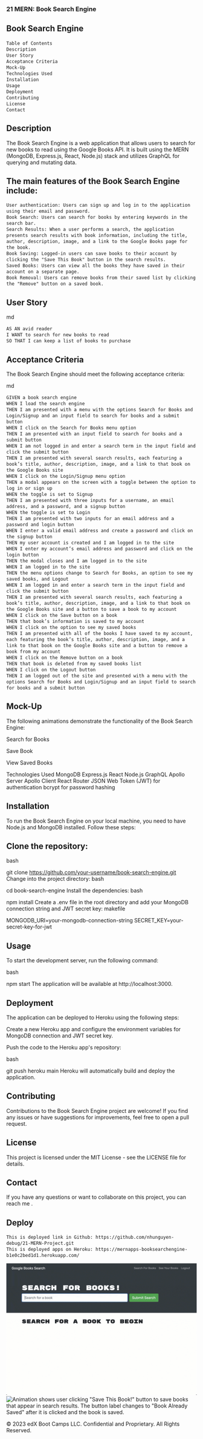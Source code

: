 ### 21 MERN: Book Search Engine
## Book Search Engine
```
Table of Contents
Description
User Story
Acceptance Criteria
Mock-Up
Technologies Used
Installation
Usage
Deployment
Contributing
License
Contact
```
## Description
The Book Search Engine is a web application that allows users to search for new books to read using the Google Books API. It is built using the MERN (MongoDB, Express.js, React, Node.js) stack and utilizes GraphQL for querying and mutating data.

## The main features of the Book Search Engine include:
```
User authentication: Users can sign up and log in to the application using their email and password.
Book Search: Users can search for books by entering keywords in the search bar.
Search Results: When a user performs a search, the application presents search results with book information, including the title, author, description, image, and a link to the Google Books page for the book.
Book Saving: Logged-in users can save books to their account by clicking the "Save This Book" button in the search results.
Saved Books: Users can view all the books they have saved in their account on a separate page.
Book Removal: Users can remove books from their saved list by clicking the "Remove" button on a saved book.
```
## User Story
md
```
AS AN avid reader
I WANT to search for new books to read
SO THAT I can keep a list of books to purchase
```
## Acceptance Criteria
The Book Search Engine should meet the following acceptance criteria:

md
```
GIVEN a book search engine
WHEN I load the search engine
THEN I am presented with a menu with the options Search for Books and Login/Signup and an input field to search for books and a submit button
WHEN I click on the Search for Books menu option
THEN I am presented with an input field to search for books and a submit button
WHEN I am not logged in and enter a search term in the input field and click the submit button
THEN I am presented with several search results, each featuring a book’s title, author, description, image, and a link to that book on the Google Books site
WHEN I click on the Login/Signup menu option
THEN a modal appears on the screen with a toggle between the option to log in or sign up
WHEN the toggle is set to Signup
THEN I am presented with three inputs for a username, an email address, and a password, and a signup button
WHEN the toggle is set to Login
THEN I am presented with two inputs for an email address and a password and login button
WHEN I enter a valid email address and create a password and click on the signup button
THEN my user account is created and I am logged in to the site
WHEN I enter my account’s email address and password and click on the login button
THEN the modal closes and I am logged in to the site
WHEN I am logged in to the site
THEN the menu options change to Search for Books, an option to see my saved books, and Logout
WHEN I am logged in and enter a search term in the input field and click the submit button
THEN I am presented with several search results, each featuring a book’s title, author, description, image, and a link to that book on the Google Books site and a button to save a book to my account
WHEN I click on the Save button on a book
THEN that book’s information is saved to my account
WHEN I click on the option to see my saved books
THEN I am presented with all of the books I have saved to my account, each featuring the book’s title, author, description, image, and a link to that book on the Google Books site and a button to remove a book from my account
WHEN I click on the Remove button on a book
THEN that book is deleted from my saved books list
WHEN I click on the Logout button
THEN I am logged out of the site and presented with a menu with the options Search for Books and Login/Signup and an input field to search for books and a submit button 
``` 
## Mock-Up
The following animations demonstrate the functionality of the Book Search Engine:

Search for Books

Save Book

View Saved Books

Technologies Used
MongoDB
Express.js
React
Node.js
GraphQL
Apollo Server
Apollo Client
React Router
JSON Web Token (JWT) for authentication
bcrypt for password hashing
## Installation
To run the Book Search Engine on your local machine, you need to have Node.js and MongoDB installed. Follow these steps:

## Clone the repository:
bash

git clone https://github.com/your-username/book-search-engine.git
Change into the project directory:
bash

cd book-search-engine
Install the dependencies:
bash

npm install
Create a .env file in the root directory and add your MongoDB connection string and JWT secret key:
makefile

MONGODB_URI=your-mongodb-connection-string
SECRET_KEY=your-secret-key-for-jwt
##  Usage
To start the development server, run the following command:

bash

npm start
The application will be available at http://localhost:3000.

## Deployment
The application can be deployed to Heroku using the following steps:

Create a new Heroku app and configure the environment variables for MongoDB connection and JWT secret key.

Push the code to the Heroku app's repository:

bash

git push heroku main
Heroku will automatically build and deploy the application.
## Contributing
Contributions to the Book Search Engine project are welcome! If you find any issues or have suggestions for improvements, feel free to open a pull request.

## License
This project is licensed under the MIT License - see the LICENSE file for details.

## Contact
If you have any questions or want to collaborate on this project, you can reach me .
## Deploy
```
This is deployed link in Github: https://github.com/nhunguyen-debug/21-MERN-Project.git
This is deployed apps on Heroku: https://mernapps-booksearchengine-b1e0c2bed1d1.herokuapp.com/
```
![Animation shows "star wars" typed into a search box and books about Star Wars appearing as results.](./02-Challenge/Assets/21-mern-homework-demo-01.gif)<br>
![Animation shows user clicking "Save This Book!" button to save books that appear in search results. The button label changes to "Book Already Saved" after it is clicked and the book is saved.](./02-Challenge/Assets/21-mern-homework-demo-02.gif)

© 2023 edX Boot Camps LLC. Confidential and Proprietary. All Rights Reserved.